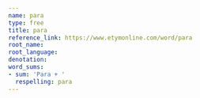 ```yaml
---
name: para
type: free
title: para
reference_link: https://www.etymonline.com/word/para
root_name: 
root_language: 
denotation: 
word_sums:
- sum: 'Para + '
  respelling: para
---
```

